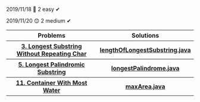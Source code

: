 2019/11/18 🎉
2 easy ✔

2019/11/20 😊
2 medium ✔

<table>
  <tr>
    <th>Problems</th>
    <th>Solutions</th>
  </tr>
  <tr>
    <th><a href = "https://leetcode.com/problems/longest-substring-without-repeating-characters/">3. Longest Substring Without Repeating Char</a></th>
    <th><a href = "https://github.com/PepperHxH/LeetCode/blob/master/Algorithms/lengthOfLongestSubstring.java">lengthOfLongestSubstring.java</a></th>
  </tr>
  <tr>
    <th><a = href = "https://leetcode.com/problems/longest-palindromic-substring/">5. Longest Palindromic Substring</a></th>
    <th><a href = "https://github.com/PepperHxH/LeetCode/blob/master/Algorithms/longestPalindrome.java">longestPalindrome.java</a></th>
  </tr>
  <tr>
    <th><a = href = "https://leetcode.com/problems/container-with-most-water/">11. Container With Most Water</a></th>
    <th><a href = "https://github.com/PepperHxH/LeetCode/blob/master/Algorithms/maxArea.java">maxArea.java</a></th>
  </tr>
</table>
